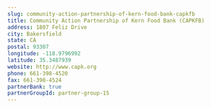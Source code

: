 ```yaml
---
slug: community-action-partnership-of-kern-food-bank-capkfb
title: Community Action Partnership of Kern Food Bank (CAPKFB)
address: 1807 Feliz Drive
city: Bakersfield
state: CA
postal: 93307
longitude: -118.9796992
latitude: 35.3487939
website: http://www.capk.org
phone: 661-398-4520
fax: 661-398-4524
partnerBank: true
partnerGroupId: partner-group-15
---
```

